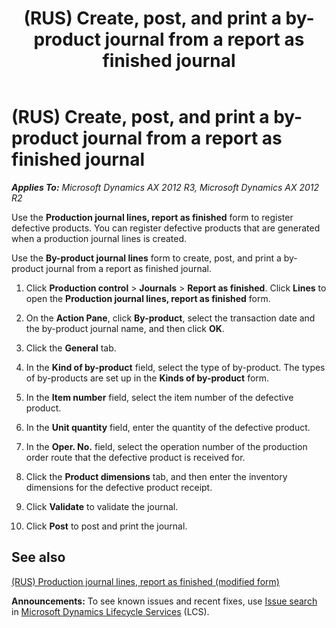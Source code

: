 ﻿---
title: (RUS) Create, post, and print a by-product journal from a report as finished journal
TOCTitle: (RUS) Create, post, and print a by-product journal from a report as finished journal
ms:assetid: 27530c69-6d36-4529-9db5-987459fc77af
ms:mtpsurl: https://technet.microsoft.com/en-us/library/JJ665215(v=AX.60)
ms:contentKeyID: 49387305
ms.date: 04/18/2014
mtps_version: v=AX.60
---

# (RUS) Create, post, and print a by-product journal from a report as finished journal 


_**Applies To:** Microsoft Dynamics AX 2012 R3, Microsoft Dynamics AX 2012 R2_

Use the **Production journal lines, report as finished** form to register defective products. You can register defective products that are generated when a production journal lines is created.

Use the **By-product journal lines** form to create, post, and print a by-product journal from a report as finished journal.

1.  Click **Production control** \> **Journals** \> **Report as finished**. Click **Lines** to open the **Production journal lines, report as finished** form.

2.  On the **Action Pane**, click **By-product**, select the transaction date and the by-product journal name, and then click **OK**.

3.  Click the **General** tab.

4.  In the **Kind of by-product** field, select the type of by-product. The types of by-products are set up in the **Kinds of by-product** form.

5.  In the **Item number** field, select the item number of the defective product.

6.  In the **Unit quantity** field, enter the quantity of the defective product.

7.  In the **Oper. No.** field, select the operation number of the production order route that the defective product is received for.

8.  Click the **Product dimensions** tab, and then enter the inventory dimensions for the defective product receipt.

9.  Click **Validate** to validate the journal.

10. Click **Post** to post and print the journal.

## See also

[(RUS) Production journal lines, report as finished (modified form)](https://technet.microsoft.com/en-us/library/jj678496\(v=ax.60\))

  
**Announcements:** To see known issues and recent fixes, use [Issue search](http://go.microsoft.com/fwlink/?linkid=389258) in [Microsoft Dynamics Lifecycle Services](http://go.microsoft.com/fwlink/?linkid=306505) (LCS).

